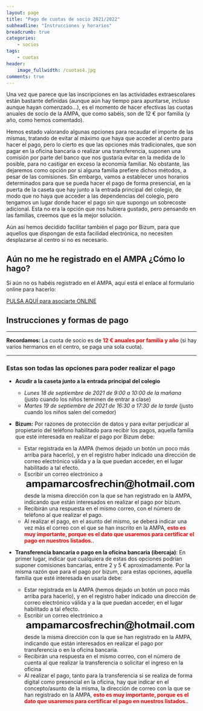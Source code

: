 ```yaml
---
layout: page
title: "Pago de cuotas de socio 2021/2022"
subheadline: "Instrucciones y horarios"
breadcrumb: true
categories:
    - socios
tags:
    - cuotas
header:
    image_fullwidth: /cuotas4.jpg
comments: true
---
```

<!--more-->

Una vez que parece que las inscripciones en las actividades extraescolares están bastante definidas (aunque aún hay tiempo para apuntarse, incluso aunque hayan comenzado...), es el momento de hacer efectivas las cuotas anuales de socio de la AMPA, que como sabéis, son de 12 € por familia (y año, como hemos comentado).

Hemos estado valorando algunas opciones para recaudar el importe de las mismas, tratando de evitar al máximo que haya que acceder al centro para hacer el pago, pero lo cierto es que las opciones más tradicionales, que son pagar en la oficina bancaria o realizar una transferencia, suponen una comisión por parte del banco que nos gustaría evitar en la medida de lo posible, para no castigar en exceso la economía familiar. No obstante, las dejaremos como opción por si alguna familia prefiere dichos métodos, a pesar de las comisiones. Sin embargo, vamos a establecer unos horarios determinados para que se pueda hacer el pago de forma presencial, en la puerta de la caseta que hay junto a la entrada principal del colegio, de modo que no haya que acceder a las dependencias del colegio, pero tengamos un lugar donde hacer el pago sin que supongo un sobrecoste adicional. Esta no era la opción que nos hubiera gustado, pero pensando en las familias, creemos que es la mejor solución.

Aún así hemos decidido facilitar también el pago por Bizum, para que aquellos que dispongan de esta facilidad electrónica, no necesiten desplazarse al centro si no es necesario.

## Aún no me he registrado en el AMPA ¿Cómo lo hago? 
Si aún no os habéis registrado en el AMPA, aquí está el enlace al formulario online para hacerlo:

<a href="https://forms.gle/KxVE1c1tiFNN5abQA" target="_blank" class="button large radius alert">PULSA AQUÍ para asociarte ONLINE</a>

## Instrucciones y formas de pago

---

**Recordamos:** La cuota de socio es de <span style="color: red">**12 € anuales por familia y año**</span> (si hay varios hermanos en el centro, se paga una sola cuota).

---


### Estas son todas las opciones para poder realizar el pago

- **Acudir a la caseta junto a la entrada principal del colegio**
   - *Lunes 18 de septiembre de 2021 de 9:00 a 10:00 de la mañana* (justo cuando los niños terminen de entrar a clase)
   - *Martes 19 de septiembre de 2021 de 16:30 a 17:30 de la tarde* (justo cuando los niños salen del comedor)

- **Bizum:** Por razones de protección de datos y para evitar perjudicar al propietario del teléfono habilitado para recibir los pagos, aquella familia que esté interesada en realizar el pago por Bizum debe:
    - Estar registrada en la AMPA (hemos dejado un botón un poco más arriba para hacerlo), y en el registro haber indicado una dirección de correo electrónico válida y a la que puedan acceder, en el lugar habilitado a tal efecto.
    - Escribir un correo electrónico a
    [![Nuestra dirección de email](/images/email.png "Nuestra dirección de email")](mailto:ampamarcosfrechin@hotmail.com) desde la misma dirección con la que se han registrado en la AMPA, indicando que están interesados en realizar el pago por bizum.
    - Recibirán una respuesta en el mismo correo, con el número de teléfono al que realizar el pago. 
    - Al realizar el pago, en el asunto del mismo, se deberá indicar una vez más el correo con el que se han inscrito en la AMPA, <span style="color: red">**esto es muy importante, porque es el dato que usaremos para certificar el pago en nuestros listados.**</span>.
- **Transferencia bancaria o pago en la oficina bancaria (ibercaja)**: En primer lugar, indicar que cualquiera de estas dos opciones podrían suponer comisiones bancarias, entre 2 y 5 € aproximadamente. Por la misma razón que para el pago por bizum, para estas opciones, aquella familia que esté interesada en usarla debe:
    - Estar registrada en la AMPA (hemos dejado un botón un poco más arriba para hacerlo), y en el registro haber indicado una dirección de correo electrónico válida y a la que puedan acceder, en el lugar habilitado a tal efecto.
    - Escribir un correo electrónico a
    [![Nuestra dirección de email](/images/email.png "Nuestra dirección de email")](mailto:ampamarcosfrechin@hotmail.com) desde la misma dirección con la que se han registrado en la AMPA, indicando que están interesados en realizar el pago por transferencia o en la oficina bancaria.
    - Recibirán una respuesta en el mismo correo, con el número de cuenta al que realizar la transferencia o solicitar el ingreso en la oficina
    - Al realizar el pago, tanto para la transferencia si se realiza de forma digital como presencial en la oficina, hay que indicar en el concepto/asunto de la misma, la dirección de correo con la que se han registrado en la AMPA, <span style="color: red">**esto es muy importante, porque es el dato que usaremos para certificar el pago en nuestros listados.**</span>.
